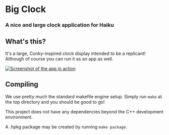 # Big Clock
### A nice and large clock application for Haiku

## What's this?

It's a large, Conky-inspired clock display intended to be a replicant! Although of course you can run it as an app as well.

[![Screenshot of the app in action](https://discuss.haiku-os.org/uploads/default/original/2X/8/81c3d7ff1dbede049c24c260ba0ebea6e448b217.png "Click to play video")](https://cdn.discordapp.com/attachments/415847550495490058/656865134731591725/2019-12-18_21-24-36.mp4)

## Compiling

We use pretty much the standard makefile engine setup. Simply run `make` at the top directory and you should be good to go!

This project does not have any dependencies beyond the C++ development environment.

A .hpkg package may be created by running `make package`.
